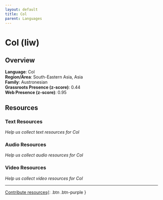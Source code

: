 ```yaml
---
layout: default
title: Col
parent: Languages
---
```


# Col (liw)

## Overview

**Language**: Col  
**Region/Area**: South-Eastern Asia, Asia  
**Family**: Austronesian  
**Grassroots Presence (z-score)**: 0.44  
**Web Presence (z-score)**: 0.95  

## Resources

### Text Resources
*Help us collect text resources for Col*

### Audio Resources
*Help us collect audio resources for Col*

### Video Resources
*Help us collect video resources for Col*

---

[Contribute resources](https://forms.office.com/e/1SfLJx3u1r){: .btn .btn-purple }
